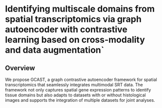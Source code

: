 # Identifying multiscale domains from spatial transcriptomics via graph autoencoder with contrastive learning based on cross-modality and data augmentation`
## Overview
We propose GCAST, a graph contrastive autoencoder framework for spatial transcriptomics that seamlessly integrates multimodal SRT data. The framework not only captures spatial gene expression patterns to identify tissue domains but also adapts to datasets with or without histological images and supports the integration of multiple datasets for joint analyses.
